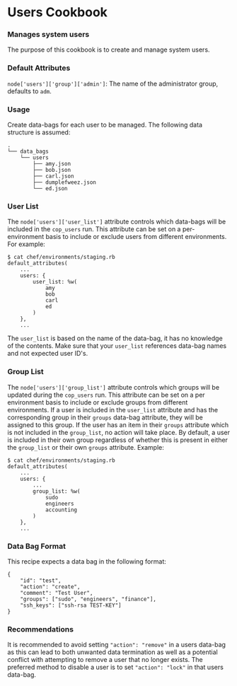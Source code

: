 # Users Cookbook

### Manages system users

The purpose of this cookbook is to create and manage system users.

### Default Attributes

`node['users']['group']['admin']`: The name of the administrator group, defaults to `adm`.

### Usage

Create data-bags for each user to be managed. The following data structure is assumed:

```
.
└── data_bags
    └── users
        ├── amy.json
        ├── bob.json
        ├── carl.json
        ├── dumplefweez.json
        └── ed.json
```

### User List

The `node['users']['user_list']` attribute controls which data-bags will be included in the `cop_users` run. This attribute can be set on a per-environment basis to include or exclude users from different environments. For example:
```
$ cat chef/environments/staging.rb
default_attributes(
    ...
    users: {
        user_list: %w(
            amy
            bob
            carl
            ed
        )
    },
    ...
```
The `user_list` is based on the name of the data-bag, it has no knowledge of the contents. Make sure that your `user_list` references data-bag names and not expected user ID's.

### Group List

The `node['users']['group_list']` attribute controls which groups will be updated during the `cop_users` run. This attribute can be set on a per environment basis to include or exclude groups from different environments. If a user is included in the `user_list` attribute and has the corresponding group in their `groups` data-bag attribute, they will be assigned to this group. If the user has an item in their `groups` attribute which is not included in the `group_list`, no action will take place. By default, a user is included in their own group regardless of whether this is present in either the `group_list` or their own `groups` attribute. Example:
```
$ cat chef/environments/staging.rb
default_attributes(
    ...
    users: {
        ...
        group_list: %w(
            sudo
            engineers
            accounting
        )
    },
    ...
```


### Data Bag Format

This recipe expects a data bag in the following format:

```
{
    "id": "test",
    "action": "create",
    "comment": "Test User",
    "groups": ["sudo", "engineers", "finance"],
    "ssh_keys": ["ssh-rsa TEST-KEY"]
}
```

### Recommendations

It is recommended to avoid setting `"action": "remove"` in a users data-bag as this can lead to both unwanted data termination as well as a potential conflict with attempting to remove a user that no longer exists. The preferred method to disable a user is to set `"action": "lock"` in that users data-bag.
